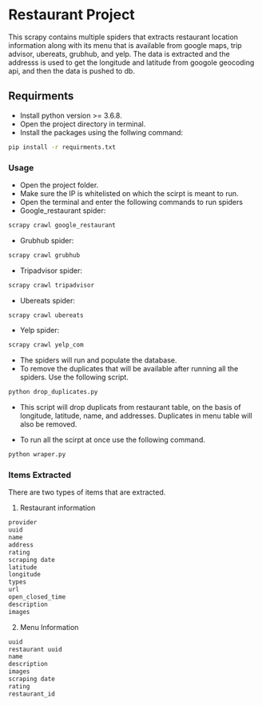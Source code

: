 # Restaurant Project
This scrapy contains multiple spiders that extracts restaurant location information along with its menu that is available from google maps, trip advisor, ubereats, grubhub, and yelp. The data is extracted and the addresss is used to get the longitude and latitude from googole geocoding api, and then the data is pushed to db.

## Requirments
- Install python version >= 3.6.8.
- Open the project directory in terminal.
- Install the packages using the follwing command:
```bash
pip install -r requirments.txt
```
### Usage
- Open the project folder.
- Make sure the IP is whitelisted on which the scirpt is meant to run.
- Open the terminal and enter the following commands to run spiders
- Google_restaurant spider:
```bash
scrapy crawl google_restaurant
```
- Grubhub spider:
```bash
scrapy crawl grubhub
```
- Tripadvisor spider:
```bash
scrapy crawl tripadvisor
```
- Ubereats spider:
```bash
scrapy crawl ubereats
```
- Yelp spider:
```bash
scrapy crawl yelp_com
```
- The spiders will run and populate the database.
- To remove the duplicates that will be available after running all the spiders. Use the following script.
```bash
python drop_duplicates.py
```
- This script will drop duplicats from restaurant table, on the basis of longitude, latitude, name, and addresses. Duplicates in menu table will also be removed.

- To run all the scirpt at once use the following command.
```bash
python wraper.py
```
### Items Extracted
There are two types of items that are extracted.
1. Restaurant information
```bash
provider
uuid
name
address
rating
scraping date
latitude
longitude
types
url
open_closed_time
description
images
```
2. Menu Information
```bash
uuid
restaurant uuid
name
description
images
scraping date
rating
restaurant_id
```